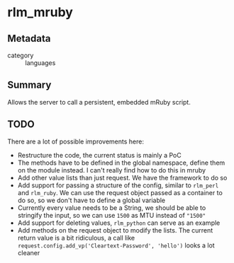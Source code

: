 # rlm_mruby
## Metadata
<dl>
  <dt>category</dt><dd>languages</dd>
</dl>

## Summary
Allows the server to call a persistent, embedded mRuby script.

## TODO
There are a lot of possible improvements here:

* Restructure the code, the current status is mainly a PoC
* The methods have to be defined in the global namespace, define them on the module instead. I can't really find how to do this in mruby
* Add other value lists than just request. We have the framework to do so
* Add support for passing a structure of the config, similar to `rlm_perl` and `rlm_ruby`. We can use the request object passed as a container to do so, so we don't have to define a global variable
* Currently every value needs to be a String, we should be able to stringify the input, so we can use `1500` as MTU instead of `"1500"`
* Add support for deleting values, `rlm_python` can serve as an example
* Add methods on the request object to modify the lists. The current return value is a bit ridiculous, a call like `request.config.add_vp('Cleartext-Password', 'hello')` looks a lot cleaner
